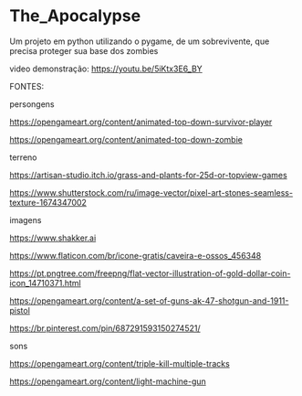 # The_Apocalypse
Um projeto em python utilizando o pygame, de um sobrevivente, que precisa proteger sua base dos zombies

video demonstração: https://youtu.be/5iKtx3E6_BY

FONTES:

persongens

https://opengameart.org/content/animated-top-down-survivor-player

https://opengameart.org/content/animated-top-down-zombie

terreno

https://artisan-studio.itch.io/grass-and-plants-for-25d-or-topview-games

https://www.shutterstock.com/ru/image-vector/pixel-art-stones-seamless-texture-1674347002

imagens

https://www.shakker.ai

https://www.flaticon.com/br/icone-gratis/caveira-e-ossos_456348

https://pt.pngtree.com/freepng/flat-vector-illustration-of-gold-dollar-coin-icon_14710371.html

https://opengameart.org/content/a-set-of-guns-ak-47-shotgun-and-1911-pistol

https://br.pinterest.com/pin/687291593150274521/

sons

https://opengameart.org/content/triple-kill-multiple-tracks

https://opengameart.org/content/light-machine-gun
